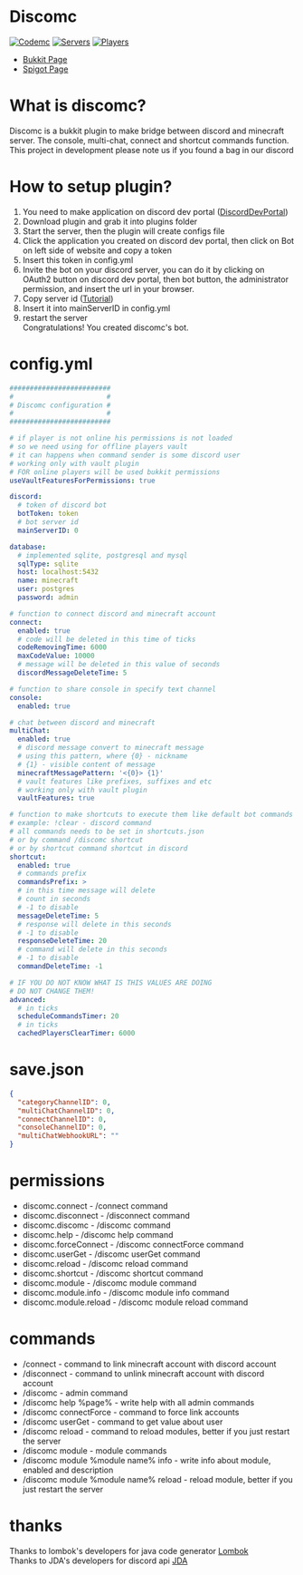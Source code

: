 # Discomc
[![Codemc](https://ci.codemc.io/buildStatus/icon?job=Jenya705%2FDiscomc)](https://ci.codemc.io/job/Jenya705/job/Discomc/lastBuild/)
[![Servers](https://img.shields.io/bstats/servers/10416)](https://bstats.org/plugin/bukkit/Discomc/10416)
[![Players](https://img.shields.io/bstats/players/10416)](https://bstats.org/plugin/bukkit/Discomc/10416)
* [Bukkit Page](https://dev.bukkit.org/projects/discomc)
* [Spigot Page](https://www.spigotmc.org/resources/discomc.88199/)
# What is discomc?
Discomc is a bukkit plugin to make bridge between discord and minecraft server. 
The console, multi-chat, connect and shortcut commands function.
This project in development please note us if you found a bag in our discord
# How to setup plugin?
1. You need to make application on discord dev portal ([DiscordDevPortal](https://discord.com/developers/applications))
2. Download plugin and grab it into plugins folder
3. Start the server, then the plugin will create configs file
4. Click the application you created on discord dev portal, then click on Bot on left side of website and copy a token
5. Insert this token in config.yml
6. Invite the bot on your discord server, you can do it by clicking on OAuth2 button on discord dev portal, then bot button, the administrator permission, and insert the url in your browser.
7. Copy server id ([Tutorial](https://support.discord.com/hc/en-us/articles/206346498-Where-can-I-find-my-User-Server-Message-ID-))
8. Insert it into mainServerID in config.yml
9. restart the server <br>
Congratulations! You created discomc's bot.
# config.yml
```yaml
#########################
#                       #
# Discomc configuration #
#                       #
#########################

# if player is not online his permissions is not loaded
# so we need using for offline players vault
# it can happens when command sender is some discord user
# working only with vault plugin
# FOR online players will be used bukkit permissions
useVaultFeaturesForPermissions: true

discord:
  # token of discord bot
  botToken: token
  # bot server id
  mainServerID: 0

database:
  # implemented sqlite, postgresql and mysql
  sqlType: sqlite
  host: localhost:5432
  name: minecraft
  user: postgres
  password: admin

# function to connect discord and minecraft account
connect:
  enabled: true
  # code will be deleted in this time of ticks
  codeRemovingTime: 6000
  maxCodeValue: 10000
  # message will be deleted in this value of seconds
  discordMessageDeleteTime: 5

# function to share console in specify text channel
console:
  enabled: true

# chat between discord and minecraft
multiChat:
  enabled: true
  # discord message convert to minecraft message
  # using this pattern, where {0} - nickname
  # {1} - visible content of message
  minecraftMessagePattern: '<{0}> {1}'
  # vault features like prefixes, suffixes and etc
  # working only with vault plugin
  vaultFeatures: true

# function to make shortcuts to execute them like default bot commands
# example: !clear - discord command
# all commands needs to be set in shortcuts.json
# or by command /discomc shortcut
# or by shortcut command shortcut in discord
shortcut:
  enabled: true
  # commands prefix
  commandsPrefix: >
  # in this time message will delete
  # count in seconds
  # -1 to disable
  messageDeleteTime: 5
  # response will delete in this seconds
  # -1 to disable
  responseDeleteTime: 20
  # command will delete in this seconds
  # -1 to disable
  commandDeleteTime: -1

# IF YOU DO NOT KNOW WHAT IS THIS VALUES ARE DOING
# DO NOT CHANGE THEM!
advanced:
  # in ticks
  scheduleCommandsTimer: 20
  # in ticks
  cachedPlayersClearTimer: 6000

```
# save.json
```json
{
  "categoryChannelID": 0,
  "multiChatChannelID": 0,
  "connectChannelID": 0,
  "consoleChannelID": 0,
  "multiChatWebhookURL": ""
}
```
# permissions
- discomc.connect - /connect command
- discomc.disconnect - /disconnect command
- discomc.discomc - /discomc command
- discomc.help - /discomc help command
- discomc.forceConnect - /discomc connectForce command
- discomc.userGet - /discomc userGet command
- discomc.reload - /discomc reload command
- discomc.shortcut - /discomc shortcut command
- discomc.module - /discomc module command
- discomc.module.info - /discomc module info command
- discomc.module.reload - /discomc module reload command
# commands
- /connect - command to link minecraft account with discord account
- /disconnect - command to unlink minecraft account with discord account
- /discomc - admin command
- /discomc help %page% - write help with all admin commands
- /discomc connectForce <minecraft nickname> <discord id or mention> - command to force link accounts
- /discomc userGet - command to get value about user
- /discomc reload - command to reload modules, better if you just restart the server
- /discomc module - module commands
- /discomc module %module name% info - write info about module, enabled and description
- /discomc module %module name% reload - reload module, better if you just restart the server
# thanks
Thanks to lombok's developers for java code generator [Lombok](https://projectlombok.org/) <br>
Thanks to JDA's developers for discord api [JDA](https://github.com/DV8FromTheWorld/JDA) <br>

